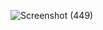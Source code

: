 ![Screenshot (449)](https://github.com/Biradar1422/Demo.github.io/assets/101455095/f54dbf40-a14d-4e93-be3a-40d62b916e37)


